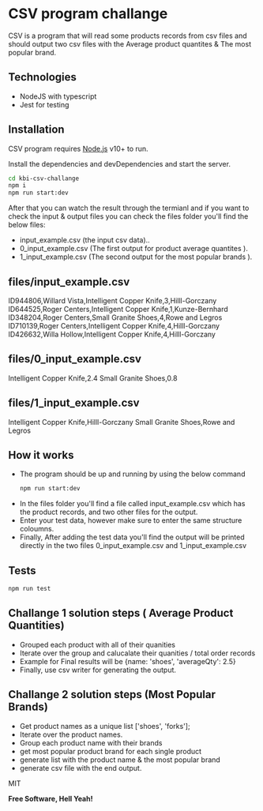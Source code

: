 # CSV program challange

CSV is a program that will read some products records from csv files and should output two csv files with the Average product quantites &  The most popular brand.

## Technologies

- NodeJS with typescript
- Jest for testing



## Installation

CSV program requires [Node.js](https://nodejs.org/) v10+ to run.

Install the dependencies and devDependencies and start the server.

```sh
cd kbi-csv-challange
npm i
npm run start:dev
```

After that you can watch the result through the termianl and if you want to check the input & output files you can check the files folder you'll find the below files:
 - input_example.csv (the input csv data)..
 - 0_input_example.csv (The first output for product average quantites ).
 - 1_input_example.csv (The second output for the most popular brands ).


## files/input_example.csv

ID944806,Willard Vista,Intelligent Copper Knife,3,Hilll-Gorczany
ID644525,Roger Centers,Intelligent Copper Knife,1,Kunze-Bernhard
ID348204,Roger Centers,Small Granite Shoes,4,Rowe and Legros
ID710139,Roger Centers,Intelligent Copper Knife,4,Hilll-Gorczany
ID426632,Willa Hollow,Intelligent Copper Knife,4,Hilll-Gorczany

## files/0_input_example.csv
Intelligent Copper Knife,2.4
Small Granite Shoes,0.8

## files/1_input_example.csv
Intelligent Copper Knife,Hilll-Gorczany
Small Granite Shoes,Rowe and Legros


## How it works

- The program should be up and running by using the below command
   ```sh
   npm run start:dev
   ```
- In the files folder you'll find a file called input_example.csv which has the product records, and two other files for the output.
- Enter your test data, however make sure to enter the same structure coloumns. 
- Finally, After adding the test data you'll find the output will be printed directly in the two files 0_input_example.csv and 1_input_example.csv


## Tests 
```sh
npm run test
```


## Challange 1 solution steps ( Average Product Quantities)
- Grouped each product with all of their quanities 
- Iterate over the group and calucalate their quanities / total order records
- Example for Final results will be {name: 'shoes', 'averageQty': 2.5}
- Finally, use csv writer for generating the output.

## Challange 2 solution steps (Most Popular Brands)
- Get product names as a unique list ['shoes', 'forks'];
- Iterate over the product names.
- Group each product name with their brands
- get most popular product brand for each single product
- generate list with the product name & the most popular brand
- generate csv file with the end output.

MIT

**Free Software, Hell Yeah!**



